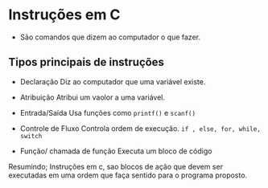 # Instruções em C 
- São comandos que dizem ao computador o que fazer. 

## Tipos principais de instruções 
- Declaração 
    Diz ao computador que uma variável existe. 

- Atribuição 
    Atribui um vaolor a uma variável. 

- Entrada/Saída 
    Usa funções como ```printf()``` e ```scanf()```

- Controle de Fluxo 
    Controla ordem de execução. 
    ```if , else, for, while, switch```

- Função/ chamada de função
    Executa um bloco de código

Resumindo; Instruções em c, sao blocos de ação que devem ser executadas em uma ordem que faça sentido para o programa proposto. 

